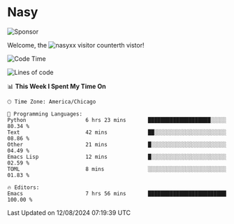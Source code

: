 # Nasy

<!--
<p align="center">
<img height="200" src="https://github-readme-stats.vercel.app/api?username=nasyxx&count_private=true&show_icons=true&theme=dracula&include_all_commits=true"/>
<img height="200" src="https://github-readme-stats.vercel.app/api/top-langs/?username=nasyxx&theme=dracula&hide=html,jupyter+notebook&count_private=true&show_icons=true"/>
</p>

  
----------------
-->

![Sponsor](https://img.shields.io/static/v1.svg?label=Sponsor&message=%E2%9D%A4&logo=GitHub&style=flat&color=pink)
 
Welcome, the ![nasyxx visitor counter](https://count.getloli.com/get/@nasyxx?theme=rule34)th vistor!
 
<!--START_SECTION:waka-->
![Code Time](http://img.shields.io/badge/Code%20Time-4%2C566%20hrs%2034%20mins-blue)

![Lines of code](https://img.shields.io/badge/From%20Hello%20World%20I%27ve%20Written-6.4%20million%20lines%20of%20code-blue)

📊 **This Week I Spent My Time On** 

```text
🕑︎ Time Zone: America/Chicago

💬 Programming Languages: 
Python                   6 hrs 23 mins       ████████████████████░░░░░   80.34 % 
Text                     42 mins             ██░░░░░░░░░░░░░░░░░░░░░░░   08.86 % 
Other                    21 mins             █░░░░░░░░░░░░░░░░░░░░░░░░   04.49 % 
Emacs Lisp               12 mins             █░░░░░░░░░░░░░░░░░░░░░░░░   02.59 % 
TOML                     8 mins              ░░░░░░░░░░░░░░░░░░░░░░░░░   01.83 % 

🔥 Editors: 
Emacs                    7 hrs 56 mins       █████████████████████████   100.00 % 
```


 Last Updated on 12/08/2024 07:19:39 UTC
<!--END_SECTION:waka-->

<!-- ![visitors](https://visitor-badge.laobi.icu/badge?page_id=nasyxx.nasyxx) -->

